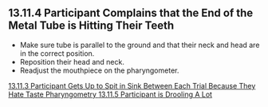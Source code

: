 ## 13.11.4 Participant Complains that the End of the Metal Tube is Hitting Their Teeth

* Make sure tube is parallel to the ground and that their neck and head are in the correct position.
* Reposition their head and neck.
* Readjust the mouthpiece on the pharyngometer.


<div class="center">
<div class="btn-group">
  <a href=":pages_path:/manuals/pharyngometry/13-11-03-ppt-spits.md" class="btn btn-default">
    <span class="glyphicon glyphicon-chevron-left"></span>
    13.11.3 Participant Gets Up to Spit in Sink Between Each Trial Because They Hate Taste
  </a>

  <a href=":pages_path:/manuals/pharyngometry" class="btn btn-default">
    <span class="glyphicon glyphicon-chevron-up"></span>
    Pharyngometry
  </a>

  <a href=":pages_path:/manuals/pharyngometry/13-11-05-ppt-drooling.md" class="btn btn-success">
    13.11.5 Participant is Drooling A Lot
    <span class="glyphicon glyphicon-chevron-right"></span>
  </a>
</div>
</div>
